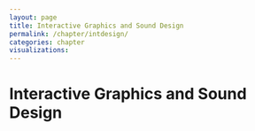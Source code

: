 ```yaml
---
layout: page
title: Interactive Graphics and Sound Design
permalink: /chapter/intdesign/
categories: chapter
visualizations:
---
```


# Interactive Graphics and Sound Design
